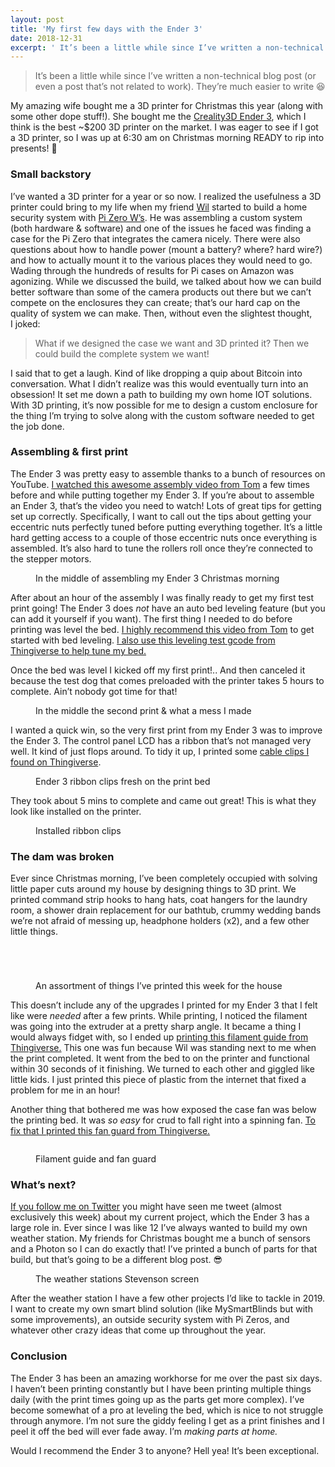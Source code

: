 ```yaml
---
layout: post
title: 'My first few days with the Ender 3'
date: 2018-12-31
excerpt: ' It’s been a little while since I’ve written a non-technical blog post (or even a post that’s not related to work). They’re much easier to write&nbsp;😆  My amazing wife bought me a 3D printer for Christmas this year (along...'
---
```


 <blockquote>It’s been a little while since I’ve written a non-technical blog post (or even a post that’s not related to work). They’re much easier to write 😆</blockquote><p>My amazing wife bought me a 3D printer for Christmas this year (along with some other dope stuff!). She bought me the <a href="https://www.creality3d.shop/collections/3d-printer/products/creality-ender-3-3d-printer-economic-ender-diy-kits-with-resume-printing-function-v-slot-prusa-i3-220x220x250mm?gclid=EAIaIQobChMI8Jfwv7_K3wIVTLnACh0fFQHMEAAYASAAEgKk_fD_BwE">Creality3D Ender 3</a>, which I think is the best ~$200 3D printer on the market. I was eager to see if I got a 3D printer, so I was up at 6:30 am on Christmas morning READY to rip into presents! 🤣</p><h3>Small backstory</h3><p>I’ve wanted a 3D printer for a year or so now. I realized the usefulness a 3D printer could bring to my life when my friend <a href="https://github.com/wwilsman">Wil</a> started to build a home security system with <a href="https://www.raspberrypi.org/products/raspberry-pi-zero-w/">Pi Zero W’s</a>. He was assembling a custom system (both hardware &amp; software) and one of the issues he faced was finding a case for the Pi Zero that integrates the camera nicely. There were also questions about how to handle power (mount a battery? where? hard wire?) and how to actually mount it to the various places they would need to go. Wading through the hundreds of results for Pi cases on Amazon was agonizing. While we discussed the build, we talked about how we can build better software than some of the camera products out there but we can’t compete on the enclosures they can create; that’s our hard cap on the quality of system we can make. Then, without even the slightest thought, I joked:</p><blockquote>What if we designed the case we want and 3D printed it? Then we could build the complete system we want!</blockquote><p>I said that to get a laugh. Kind of like dropping a quip about Bitcoin into conversation. What I didn’t realize was this would eventually turn into an obsession! It set me down a path to building my own home IOT solutions. With 3D printing, it’s now possible for me to design a custom enclosure for the thing I’m trying to solve along with the custom software needed to get the job done.</p><h3>Assembling &amp; first print</h3><p>The Ender 3 was pretty easy to assemble thanks to a bunch of resources on YouTube. <a href="https://www.youtube.com/watch?v=me8Qrwh907Q">I watched this awesome assembly video from Tom</a> a few times before and while putting together my Ender 3. If you’re about to assemble an Ender 3, that’s the video you need to watch! Lots of great tips for getting set up correctly. Specifically, I want to call out the tips about getting your eccentric nuts perfectly tuned before putting everything together. It’s a little hard getting access to a couple of those eccentric nuts once everything is assembled. It’s also hard to tune the rollers roll once they’re connected to the stepper motors.</p><figure><img alt="" src="https://cdn-images-1.medium.com/max/1024/1*sMsEv0eVIazE_VMtWvYhYA.jpeg" /><figcaption>In the middle of assembling my Ender 3 Christmas morning</figcaption></figure><p>After about an hour of the assembly I was finally ready to get my first test print going! The Ender 3 does <em>not</em> have an auto bed leveling feature (but you can add it yourself if you want). The first thing I needed to do before printing was level the bed. <a href="https://www.youtube.com/watch?v=5eqTmb01cBk">I highly recommend this video from Tom</a> to get started with bed leveling. <a href="https://www.thingiverse.com/thing:2987803">I also use this leveling test gcode from Thingiverse to help tune my bed.</a></p><p>Once the bed was level I kicked off my first print!.. And then canceled it because the test dog that comes preloaded with the printer takes 5 hours to complete. Ain’t nobody got time for that!</p><figure><img alt="" src="https://cdn-images-1.medium.com/max/1024/1*zKKSeIlg7DOur93bmqR3Ng.jpeg" /><figcaption>In the middle the second print &amp; what a mess I made</figcaption></figure><p>I wanted a quick win, so the very first print from my Ender 3 was to improve the Ender 3. The control panel LCD has a ribbon that’s not managed very well. It kind of just flops around. To tidy it up, I printed some <a href="https://www.thingiverse.com/thing:3089470">cable clips I found on Thingiverse</a>.</p><figure><img alt="" src="https://cdn-images-1.medium.com/max/1024/1*QmJTiWiIqJV89ayv_9jhLA.jpeg" /><figcaption>Ender 3 ribbon clips fresh on the print bed</figcaption></figure><p>They took about 5 mins to complete and came out great! This is what they look like installed on the printer.</p><figure><img alt="" src="https://cdn-images-1.medium.com/max/1024/1*JrmU7AWiF0i345Vrbamxjw.jpeg" /><figcaption>Installed ribbon clips</figcaption></figure><h3>The dam was broken</h3><p>Ever since Christmas morning, I’ve been completely occupied with solving little paper cuts around my house by designing things to 3D print. We printed command strip hooks to hang hats, coat hangers for the laundry room, a shower drain replacement for our bathtub, crummy wedding bands we’re not afraid of messing up, headphone holders (x2), and a few other little things.</p><figure><img alt="" src="https://cdn-images-1.medium.com/max/1024/1*5-uCx3IaiAmLs-8X9-87Gg.jpeg" /></figure><figure><img alt="" src="https://cdn-images-1.medium.com/max/1024/1*hXGqOuQqfD5dSOgv92mGvA.jpeg" /></figure><figure><img alt="" src="https://cdn-images-1.medium.com/max/1024/1*xY64DPtGl2EVOqkPN7rSVQ.jpeg" /></figure><figure><img alt="" src="https://cdn-images-1.medium.com/max/1024/1*ZXTiZGz17mdHnnV5zIEW0g.jpeg" /></figure><figure><img alt="" src="https://cdn-images-1.medium.com/max/1024/1*IbWvH0srK4CqDADtvKBI5Q.jpeg" /><figcaption>An assortment of things I’ve printed this week for the house</figcaption></figure><p>This doesn’t include any of the upgrades I printed for my Ender 3 that I felt like were <em>needed </em>after a few prints. While printing, I noticed the filament was going into the extruder at a pretty sharp angle. It became a thing I would always fidget with, so I ended up <a href="https://www.thingiverse.com/thing:2935204">printing this filament guide from Thingiverse.</a> This one was fun because Wil was standing next to me when the print completed. It went from the bed to on the printer and functional within 30 seconds of it finishing. We turned to each other and giggled like little kids. I just printed this piece of plastic from the internet that fixed a problem for me in an hour!</p><p>Another thing that bothered me was how exposed the case fan was below the printing bed. It was <em>so easy </em>for crud to fall right into a spinning fan. <a href="https://www.thingiverse.com/thing:2917932">To fix that I printed this fan guard from Thingiverse.</a></p><figure><img alt="" src="https://cdn-images-1.medium.com/max/1024/1*Xz22YoUZPX12xxy_Lw1BSg.jpeg" /></figure><figure><img alt="" src="https://cdn-images-1.medium.com/max/1024/1*HcHddYbex8eo8SwLfWibYw.jpeg" /><figcaption>Filament guide and fan guard</figcaption></figure><h3>What’s next?</h3><p><a href="https://twitter.com/robdel12">If you follow me on Twitter</a> you might have seen me tweet (almost exclusively this week) about my current project, which the Ender 3 has a large role in. Ever since I was like 12 I’ve always wanted to build my own weather station. My friends for Christmas bought me a bunch of sensors and a Photon so I can do exactly that! I’ve printed a bunch of parts for that build, but that’s going to be a different blog post. 😎</p><figure><img alt="" src="https://cdn-images-1.medium.com/max/1024/1*3MFUEUPB7Th5PbMQbuGNOA.jpeg" /><figcaption>The weather stations Stevenson screen</figcaption></figure><p>After the weather station I have a few other projects I’d like to tackle in 2019. I want to create my own smart blind solution (like MySmartBlinds but with some improvements), an outside security system with Pi Zeros, and whatever other crazy ideas that come up throughout the year.</p><h3>Conclusion</h3><p>The Ender 3 has been an amazing workhorse for me over the past six days. I haven’t been printing constantly but I have been printing multiple things daily (with the print times going up as the parts get more complex). I’ve become somewhat of a pro at leveling the bed, which is nice to not struggle through anymore. I’m not sure the giddy feeling I get as a print finishes and I peel it off the bed will ever fade away. I’m <em>making parts at home.</em></p><p>Would I recommend the Ender 3 to anyone? Hell yea! It’s been exceptional.</p><img src="https://medium.com/_/stat?event=post.clientViewed&referrerSource=full_rss&postId=7b6d869e6001" width="1" height="1" alt="">
